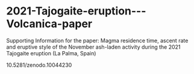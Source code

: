# 2021-Tajogaite-eruption---Volcanica-paper
Supporting Information for the paper: Magma residence time, ascent rate and eruptive style of the November ash-laden activity during the 2021 Tajogaite eruption (La Palma, Spain)

10.5281/zenodo.10044230
